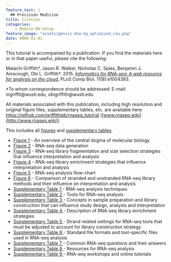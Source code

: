 ```yaml
---
feature_text: |
  ## Precision Medicine
title: Citation
categories:
    - Module-00-Setup
feature_image: "assets/genvis-dna-bg_optimized_v1a.png"
date: 0000-01-01
---
```


This tutorial is accompanied by a publication.  If you find the materials here or in that paper useful, please cite the following:

Malachi Griffith\*, Jason R. Walker, Nicholas C. Spies, Benjamin J. Ainscough, Obi L. Griffith\*. 2015. [*Informatics for RNA-seq: A web resource for analysis on the cloud*.](http://dx.doi.org/10.1371/journal.pcbi.1004393) PLoS Comp Biol. 11(8):e1004393.

\*To whom correspondence should be addressed: 
E-mail: mgriffit\@wustl.edu, obigriffith\@wustl.edu

All materials associated with this publication, including high resolution and original figure files, supplementary tables, etc. are available here: https://github.com/griffithlab/rnaseq_tutorial ([www.rnaseq.wiki](http://www.rnaseq.wiki))

This includes all [figures](https://github.com/griffithlab/rnaseq_tutorial/tree/master/manuscript/figures) and [supplementary tables](https://github.com/griffithlab/rnaseq_tutorial/tree/master/manuscript/supplementary_tables).

- [Figure 1](https://github.com/griffithlab/rnaseq_tutorial/blob/master/manuscript/figures/Figure1.pdf) - An overview of the central dogma of molecular biology
- [Figure 2](https://github.com/griffithlab/rnaseq_tutorial/blob/master/manuscript/figures/Figure2.pdf) - RNA-seq data generation
- [Figure 3](https://github.com/griffithlab/rnaseq_tutorial/blob/master/manuscript/figures/Figure3.pdf) - RNA-seq library fragmentation and size selection strategies that influence interpretation and analysis
- [Figure 4](https://github.com/griffithlab/rnaseq_tutorial/blob/master/manuscript/figures/Figure4.pdf) - RNA-seq library enrichment strategies that influence interpretation and analysis
- [Figure 5](https://github.com/griffithlab/rnaseq_tutorial/blob/master/manuscript/figures/Figure5.pdf) - RNA-seq analysis flow-chart
- [Figure 6](https://github.com/griffithlab/rnaseq_tutorial/blob/master/manuscript/figures/Figure6.pdf) - Comparison of stranded and unstranded RNA-seq library methods and their influence on interpretation and analysis
- [Supplementary Table 1 ](https://github.com/griffithlab/rnaseq_tutorial/blob/master/manuscript/supplementary_tables/supplementary_table_1_urls.md) - RNA-seq analysis techniques
- [Supplementary Table 2 ](https://github.com/griffithlab/rnaseq_tutorial/blob/master/manuscript/supplementary_tables/supplementary_table_2_urls.md) - Tools for RNA-seq analysis
- [Supplementary Table 3 ](https://github.com/griffithlab/rnaseq_tutorial/blob/master/manuscript/supplementary_tables/supplementary_table_3.md) - Concepts in sample preparation and library construction that can influence study design, analysis and interpretation
- [Supplementary Table 4 ](https://github.com/griffithlab/rnaseq_tutorial/blob/master/manuscript/supplementary_tables/supplementary_table_4.md) - Description of RNA-seq library enrichment strategies
- [Supplementary Table 5 ](https://github.com/griffithlab/rnaseq_tutorial/blob/master/manuscript/supplementary_tables/supplementary_table_5.md) - Strand related settings for RNA-seq tools that must be adjusted to account for library construction strategy
- [Supplementary Table 6 ](https://github.com/griffithlab/rnaseq_tutorial/blob/master/manuscript/supplementary_tables/supplementary_table_6.md) - Standard file formats and tool-specific files used in RNA-seq analysis
- [Supplementary Table 7 ](https://github.com/griffithlab/rnaseq_tutorial/blob/master/manuscript/supplementary_tables/supplementary_table_7.md) - Common RNA-seq questions and their answers
- [Supplementary Table 8 ](https://github.com/griffithlab/rnaseq_tutorial/blob/master/manuscript/supplementary_tables/supplementary_table_8.md) - Resources for RNA-seq analysis
- [Supplementary Table 9 ](https://github.com/griffithlab/rnaseq_tutorial/blob/master/manuscript/supplementary_tables/supplementary_table_9.md) - RNA-seq workshops and online tutorials
